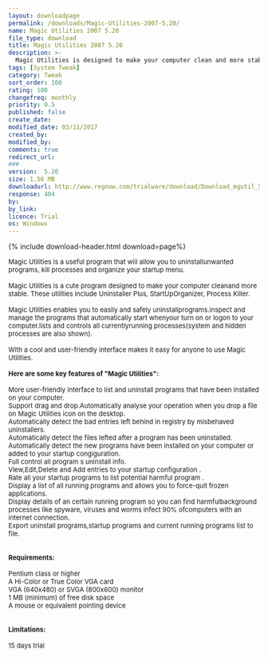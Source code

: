 ```yaml
---
layout: downloadpage
permalink: /downloads/Magic-Utilities-2007-5,20/
name: Magic Utilities 2007 5.20
file_type: download
title: Magic Utilities 2007 5.20
description: >-
  Magic Utilities is designed to make your computer clean and more stable
tags: [System Tweak]
category: Tweak
sort_order: 100
rating: 100
changefreq: monthly
priority: 0.5
published: false
create_date: 
modified_date: 03/11/2017
created_by: 
modified_by: 
comments: true
redirect_url: 
### 
version:  5.20
size: 1.56 MB
downloadurl: http://www.regnow.com/trialware/download/Download_mgutil_510.exe?item=7910 3&affiliate=22260
response: 404
by: 
by_link: 
licence: Trial 
os: Windows
---
```


{% include download-header.html download=page%}

<p style="fix-download-text !important">
<p><font size="2"><p>Magic Utilities is a useful program that wiil allow you to uninstallunwanted programs, kill processes and organize your startup menu.<br />
<br />
Magic Utilities is a cute program designed to make your computer cleanand more stable. These utilities include Uninstaller Plus, StartUpOrganizer, Process Killer. <br />
<br />
Magic Utilities enables you to easily and safely uninstallprograms.inspect and manage the programs that automatically start whenyour turn on or logon to your computer.lists and controls all currentlyrunning processes(system and hidden processes are also shown). <br />
<br />
With a cool and user-friendly interface makes it easy for anyone to use Magic Utilities.<br />
<br />
<span><strong>Here are some key features of "Magic Utilities":</strong></span><br />
<br />
More user-friendly interface to list and uninstall programs that have been installed on your computer. <br />
Support drag and drop.Automatically analyse your operation when you drop a file on Magic Utilities icon on the desktop. <br />
Automatically detect the bad entries left behind in registry by misbehaved uninstallers. <br />
Automatically detect the files lefted after a program has been uninstalled. <br />
Automatically detect the new programs have been installed on your computer or added to your startup congiguration. <br />
Full control all program s uninstall info. <br />
View,Edit,Delete and Add entries to your startup configuration . <br />
Rate all your startup programs to list potential harmful program . <br />
Display a list of all running programs and allows you to force-quit frozen applications. <br />
Display details of an certain running program so you can find harmfulbackground processes like spyware, viruses and worms infect 90% ofcomputers with an internet connection. <br />
Export uninstall programs,startup programs and current running programs list to file. <br />
<br />
<br />
<span><strong>Requirements:</strong></span><br />
<br />
Pentium class or higher<br />
A Hi-Color or True Color VGA card<br />
VGA (640x480) or SVGA (800x600) monitor<br />
1 MB (minimum) of free disk space<br />
A mouse or equivalent pointing device<br />
<br />
<br />
<span><strong>Limitations:</strong></span><br />
<br />
15 days trial</p></p></p>
